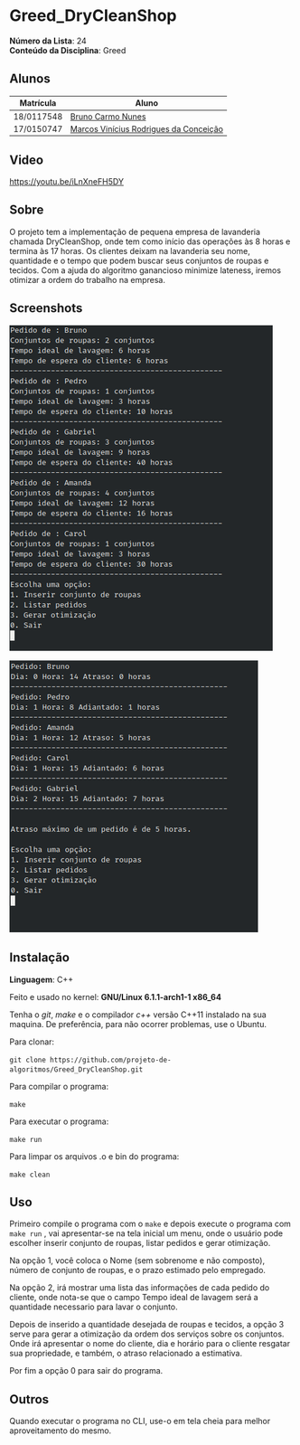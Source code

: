 # Greed_DryCleanShop

**Número da Lista**: 24<br>
**Conteúdo da Disciplina**: Greed<br>

## Alunos
|Matrícula | Aluno |
| -- | -- |
| 18/0117548  |  [Bruno Carmo Nunes](https://github.com/brunocmo) |
| 17/0150747  |  [Marcos Vinícius Rodrigues da Conceição](https://github.com/marcos-mv) |

## Video

https://youtu.be/iLnXneFH5DY

## Sobre

O projeto tem a implementação de pequena empresa de lavanderia chamada DryCleanShop, onde tem como início das operações às 8 horas e termina às 17 horas. Os clientes deixam na lavanderia seu nome, quantidade e o tempo que podem buscar seus conjuntos de roupas e tecidos. Com a ajuda do algoritmo ganancioso minimize lateness, iremos otimizar a ordem do trabalho na empresa.

## Screenshots

![mapaLista](doc/greed1.png)

![mapaOtimização](doc/greed2.png)

## Instalação
**Linguagem**: C++<br>

Feito e usado no kernel: **GNU/Linux 6.1.1-arch1-1 x86_64**

Tenha o *git*, *make* e o compilador *c++* versão C++11 instalado na sua maquina.
De preferência, para não ocorrer problemas, use o Ubuntu.

Para clonar:

`git clone https://github.com/projeto-de-algoritmos/Greed_DryCleanShop.git`

Para compilar o programa:

`make`

Para executar o programa:

`make run`

Para limpar os arquivos .o e bin do programa:

`make clean`

## Uso
Primeiro compile o programa com o `make` e depois execute o programa com `make run` , vai apresentar-se na tela inicial um menu, onde o usuário pode escolher inserir conjunto de roupas, listar pedidos e gerar otimização.

Na opção 1, você coloca o Nome (sem sobrenome e não composto), número de conjunto de roupas, e o prazo estimado pelo empregado.

Na opção 2, irá mostrar uma lista das informações de cada pedido do cliente, onde nota-se que o campo Tempo ideal de lavagem será a quantidade necessario para lavar o conjunto.

Depois de inserido a quantidade desejada de roupas e tecidos, a opção 3 serve para gerar a otimização da ordem dos serviços sobre os conjuntos. Onde irá apresentar o nome do cliente, dia e horário para o cliente resgatar sua propriedade, e também, o atraso relacionado a estimativa.

Por fim a opção 0 para sair do programa.

## Outros
Quando executar o programa no CLI, use-o em tela cheia para melhor aproveitamento do mesmo.

